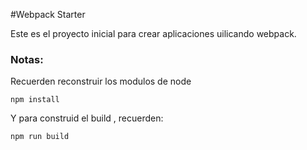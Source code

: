 #Webpack Starter


Este es el proyecto inicial para crear aplicaciones uilicando webpack.


### Notas:
Recuerden reconstruir los modulos de node

```
npm install
```

Y para construid el build , recuerden:

```
npm run build

```